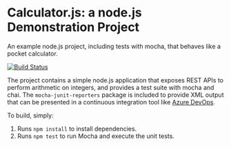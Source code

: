 Calculator.js: a node.js Demonstration Project
==============================================
An example node.js project, including tests with mocha, that behaves like
a pocket calculator.

[![Build Status](https://random.visualstudio.com/AZ-400/_apis/build/status/arizonawayfarer.calculator?branchName=master)](https://random.visualstudio.com/AZ-400/_build/latest?definitionId=7&branchName=master)

The project contains a simple node.js application that exposes REST APIs
to perform arithmetic on integers, and provides a test suite with mocha
and chai.  The `mocha-junit-reporters` package is included to provide XML
output that can be presented in a continuous integration tool like
[Azure DevOps](https://azure.com/devops).

To build, simply:

1. Runs `npm install` to install dependencies.
2. Runs `npm test` to run Mocha and execute the unit tests.

